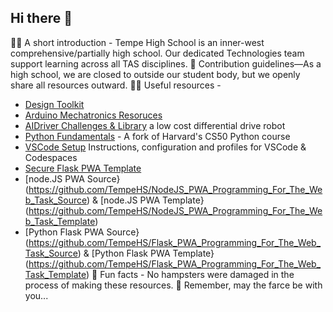 ## Hi there 👋

🙋‍♀️ A short introduction - Tempe High School is an inner-west comprehensive/partially high school. Our dedicated Technologies team support learning across all TAS disciplines.
🌈 Contribution guidelines—As a high school, we are closed to outside our student body, but we openly share all resources outward.
👩‍💻 Useful resources - 
- [Design Toolkit](https://tempehs.github.io/designToolKit/)
- [Arduino Mechatronics Resoruces](https://github.com/TempeHS/TempeHS_Ardunio_Bootcamp)
- [AIDriver Challenges & Library](https://github.com/TempeHS/AIDriver_Challenges) a low cost differential drive robot
- [Python Fundamentals](https://github.com/TempeHS/PythonFundamentals) - A fork of Harvard's CS50 Python course
- [VSCode Setup](https://github.com/TempeHS/TempeHS_VSCode_Setup) Instructions, configuration and profiles for VSCode & Codespaces
- [Secure Flask PWA Template](https://github.com/TempeHS/Secure_Flask_PWA_Template)
- [node.JS PWA Source}(https://github.com/TempeHS/NodeJS_PWA_Programming_For_The_Web_Task_Source) & [node.JS PWA Template}(https://github.com/TempeHS/NodeJS_PWA_Programming_For_The_Web_Task_Template)
- [Python Flask PWA Source}(https://github.com/TempeHS/Flask_PWA_Programming_For_The_Web_Task_Source) & [Python Flask PWA Template}(https://github.com/TempeHS/Flask_PWA_Programming_For_The_Web_Task_Template)
🍿 Fun facts - No hampsters were damaged in the process of making these resources.
🧙 Remember, may the farce be with you...

